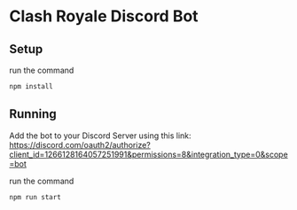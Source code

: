 # Clash Royale Discord Bot

## Setup

run the command
```bash
npm install
```

## Running
Add the bot to your Discord Server using this link: 
https://discord.com/oauth2/authorize?client_id=1266128164057251991&permissions=8&integration_type=0&scope=bot

run the command
```bash
npm run start
```
